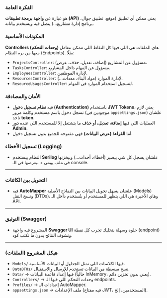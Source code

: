 

### الفكرة العامة

هو عبارة عن **واجهة برمجة تطبيقات (API)** يعني ممكن أي تطبيق (موقع، تطبيق جوال، برنامج إدارة مشاريع...) يتصل فيه ويستخدم بياناته.

###  المكونات الأساسية

 **Controllers (وحدات التحكم)**
  هاي الملفات هي اللي فيها كل النقاط اللي ممكن تتعامل معها من بره النظام (Endpoints).
  مثلًا:

  * `ProjectsController`: مسؤول عن المشاريع (إضافة، تعديل، حذف، عرض).
  * `TasksController`: مسؤول عن المهام داخل المشاريع.
  * `EmployeesController`: لإدارة الموظفين.
  * `ResourcesController`: لإدارة الموارد (مواد البناء، معدات...).
  * `ResourceUsagesController`: لتسجيل استخدام الموارد في المهام.


###  الأمان والمصادقة

* فيه **نظام تسجيل دخول (Authentication)** باستخدام **JWT Tokens**،
  يعني لازم تسجل دخول باسم مستخدم وكلمة مرور (موجودين في `appsettings.json`) علشان تاخد **token**.
* العمليات اللي فيها **إضافة، تعديل، أو حذف** ما بتشتغل إلا للمستخدم اللي عنده **دور Admin**.
* أما **القراءة (عرض البيانات)** فهي مفتوحة للجميع بدون تسجيل دخول.

###  تسجيل الأخطاء (Logging)

* النظام بيستخدم **Serilog** علشان يسجل كل شي بيصير (أخطاء، أحداث...)
  وبيخزنها في ملف يومي + بيعرضها في الـ console.

---

### التحويل بين الكائنات

* فيه **AutoMapper** علشان يسهل تحويل البيانات بين النماذج الأصلية (Models) ونسخ النقل (DTOs)،
  وهاي الأخيرة هي اللي بتظهر للمستخدم أو بتُستخدم داخل الـ API.

---


### التوثيق (Swagger)

* المشروع فيه واجهة **Swagger UI** حلوة وسهلة بتخليك تجرب كل نقطة (endpoint) وتشوف النتائج بدون ما تكتب كود.

---

###  هيكل المشروع (الملفات)

* `Models/`  فيها الكلاسات اللي تمثل الجداول أو البيانات الأساسية.
* `DataDTOs/`  نسخ مبسطة من البيانات تستخدم للإرسال والاستقبال.
* `Data/` → فيها إعداد قاعدة البيانات (حالياً InMemory، يعني بدون تخزين دائم).
* `Controllers/` → وحدات التحكم اللي فيها الـ endpoints.
* `Profiles/` → إعدادات الـ AutoMapper.
* `appsettings.json` → ملف الإعدادات (فيه مفتاح JWT، المستخدمين، إلخ).


